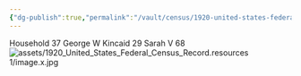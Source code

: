 ```yaml
---
{"dg-publish":true,"permalink":"/vault/census/1920-united-states-federal-census-record/","tags":["George-Kincaid","Sarah-Virginia-Keenan","Thomas-P-Kincaid"]}
---
```


Household 37
George W Kincaid 29
Sarah V 68
![assets/1920_United_States_Federal_Census_Record.resources 1/image.x.jpg](/img/user/assets/1920_United_States_Federal_Census_Record.resources%201/image.x.jpg)
